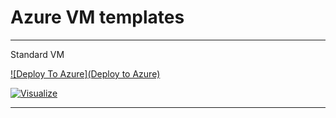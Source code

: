 # Azure VM templates

---
Standard VM

[![Deploy To Azure](Deploy to Azure)](https://portal.azure.com/#create/Microsoft.Template/uri/https%3A%2F%2Fgithub.com%2Fpushpendera%2Fazure%2Fblob%2Fmain%2Fcompute%2Fstandard_vm.json)

[![Visualize](Visualize)](http://armviz.io/#/?load=https%3A%2F%2Fgithub.com%2Fpushpendera%2Fazure%2Fblob%2Fmain%2Fcompute%2Fstandard_vm.json)

---
